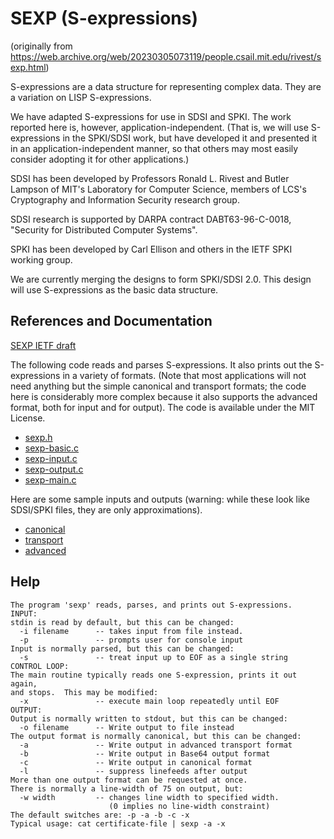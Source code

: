 # SEXP (S-expressions)

(originally from https://web.archive.org/web/20230305073119/people.csail.mit.edu/rivest/sexp.html)

S-expressions are a data structure for representing complex data. They are a variation on LISP S-expressions.

We have adapted S-expressions for use in SDSI and SPKI. The work reported here is, however, application-independent. (That is, we will use S-expressions in the SPKI/SDSI work, but have developed it and presented it in an application-independent manner, so that others may most easily consider adopting it for other applications.)

SDSI has been developed by Professors Ronald L. Rivest and Butler Lampson of MIT's Laboratory for Computer Science, members of LCS's Cryptography and Information Security research group.

SDSI research is supported by DARPA contract DABT63-96-C-0018, "Security for Distributed Computer Systems".

SPKI has been developed by Carl Ellison and others in the IETF SPKI working group.

We are currently merging the designs to form SPKI/SDSI 2.0. This design will use S-expressions as the basic data structure.

## References and Documentation

[SEXP IETF draft](https://datatracker.ietf.org/doc/draft-rivest-sexp/)

The following code reads and parses S-expressions. It also prints out the S-expressions in a variety of formats. (Note that most applications will not need anything but the simple canonical and transport formats; the code here is considerably more complex because it also supports the advanced format, both for input and for output). The code is available under the MIT License.

- [sexp.h](sexp.h)
- [sexp-basic.c](sexp-basic.c)
- [sexp-input.c](sexp-input.c)
- [sexp-output.c](sexp-output.c)
- [sexp-main.c](sexp-main.c)

Here are some sample inputs and outputs (warning: while these look like SDSI/SPKI files, they are only approximations).

- [canonical](samples/sample-c)
- [transport](samples/sample-b)
- [advanced](samples/sample-a)

## Help

```
The program 'sexp' reads, parses, and prints out S-expressions.
INPUT:
stdin is read by default, but this can be changed:
  -i filename      -- takes input from file instead.
  -p               -- prompts user for console input
Input is normally parsed, but this can be changed:
  -s               -- treat input up to EOF as a single string
CONTROL LOOP:
The main routine typically reads one S-expression, prints it out again, 
and stops.  This may be modified:
  -x               -- execute main loop repeatedly until EOF
OUTPUT:
Output is normally written to stdout, but this can be changed:
  -o filename      -- Write output to file instead
The output format is normally canonical, but this can be changed:
  -a               -- Write output in advanced transport format
  -b               -- Write output in Base64 output format
  -c               -- Write output in canonical format
  -l               -- suppress linefeeds after output
More than one output format can be requested at once.
There is normally a line-width of 75 on output, but:
  -w width         -- changes line width to specified width.
                      (0 implies no line-width constraint)
The default switches are: -p -a -b -c -x
Typical usage: cat certificate-file | sexp -a -x
```
